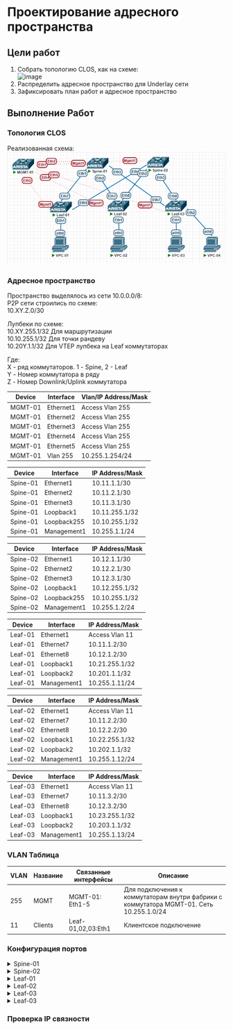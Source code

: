 # Проектирование адресного пространства

## Цели работ

1. Собрать топологию CLOS, как на схеме:\
![image](./DCScheme.avif)
2. Распределить адресное пространство для Underlay сети
3. Зафиксировать план работ и адресное пространство

## Выполнение Работ

### Топология CLOS

Реализованная схема:\
![image](./MyScheme.png)

### Адресное пространство

Пространство выделялось из сети 10.0.0.0/8: \
P2P сети строились по схеме: \
10.XY.Z.0/30

Лупбеки по схеме: \
10.XY.255.1/32 Для маршрутизации \
10.10.255.1/32 Для точки рандеву \
10.20Y.1.1/32 Для VTEP лупбека на Leaf коммутаторах

Где: \
X - ряд коммутаторов. 1 - Spine, 2 - Leaf \
Y - Номер коммутатора в ряду \
Z - Номер Downlink/Uplink коммутатора

|Device|Interface|Vlan/IP Address/Mask|
|---|---|---|
|MGMT-01|Ethernet1|Access Vlan 255|
|MGMT-01|Ethernet2|Access Vlan 255|
|MGMT-01|Ethernet3|Access Vlan 255|
|MGMT-01|Ethernet4|Access Vlan 255|
|MGMT-01|Ethernet5|Access Vlan 255|
|MGMT-01|Vlan 255|10.255.1.254/24|

|Device|Interface|IP Address/Mask|
|---|---|---|
|Spine-01|Ethernet1|10.11.1.1/30|
|Spine-01|Ethernet2|10.11.2.1/30|
|Spine-01|Ethernet3|10.11.3.1/30|
|Spine-01|Loopback1|10.11.255.1/32|
|Spine-01|Loopback255|10.10.255.1/32|
|Spine-01|Management1|10.255.1.1/24|

|Device|Interface|IP Address/Mask|
|---|---|---|
|Spine-02|Ethernet1|10.12.1.1/30|
|Spine-02|Ethernet2|10.12.2.1/30|
|Spine-02|Ethernet3|10.12.3.1/30|
|Spine-02|Loopback1|10.12.255.1/32|
|Spine-02|Loopback255|10.10.255.1/32|
|Spine-02|Management1|10.255.1.2/24|

|Device|Interface|IP Address/Mask|
|---|---|---|
|Leaf-01|Ethernet1|Access Vlan 11|
|Leaf-01|Ethernet7|10.11.1.2/30|
|Leaf-01|Ethernet8|10.12.1.2/30|
|Leaf-01|Loopback1|10.21.255.1/32|
|Leaf-01|Loopback2|10.201.1.1/32|
|Leaf-01|Management1|10.255.1.11/24|

|Device|Interface|IP Address/Mask|
|---|---|---|
|Leaf-02|Ethernet1|Access Vlan 11|
|Leaf-02|Ethernet7|10.11.2.2/30|
|Leaf-02|Ethernet8|10.12.2.2/30|
|Leaf-02|Loopback1|10.22.255.1/32|
|Leaf-02|Loopback2|10.202.1.1/32|
|Leaf-02|Management1|10.255.1.12/24|

|Device|Interface|IP Address/Mask|
|---|---|---|
|Leaf-03|Ethernet1|Access Vlan 11|
|Leaf-03|Ethernet7|10.11.3.2/30|
|Leaf-03|Ethernet8|10.12.3.2/30|
|Leaf-03|Loopback1|10.23.255.1/32|
|Leaf-03|Loopback2|10.203.1.1/32|
|Leaf-03|Management1|10.255.1.13/24|

### VLAN Таблица

|VLAN|Название|Связанные интерфейсы|Описание|
|---|---|---|---|
|255|MGMT|MGMT-01: Eth1-5| Для подключения к коммутаторам внутри фабрики с коммутатора MGMT-01. Сеть 10.255.1.0/24|
|11|Clients|Leaf-01,02,03:Eth1|Клиентское подключение|

### Конфигурация портов

<details>
<summary>Spine-01</summary>
<br>
<p>
interface Ethernet1 \
   description --- Leaf-01 --- \
   no switchport \
   ip address 10.11.1.1/30 \
</p>
<br>
interface Ethernet2 \
   description --- Leaf-02 --- \
   no switchport \
   ip address 10.11.2.1/30 \
<br>
interface Ethernet3 \
   description --- Leaf-03 --- \
   no switchport \
   ip address 10.11.3.1/30 \
<br>
interface Loopback0 \
   description --- For Routing --- \
   ip address 10.11.255.1/32 \
<br>
interface Loopback255 \
   description --- Rendezvous Point --- \
   ip address 10.10.255.1/32 \
<br>
interface Management1 \
   vrf MGMT \
   ip address 10.255.1.1/24 \
</details>

<details>
<summary>Spine-02</summary>
<br>
</details>

<details>
<summary>Leaf-01</summary>
<br>
</details>

<details>
<summary>Leaf-02</summary>
<br>
</details>

<details>
<summary>Leaf-03</summary>
<br>
</details>

<details>
<summary>Leaf-03</summary>
<br>

</details>

### Проверка IP связности
